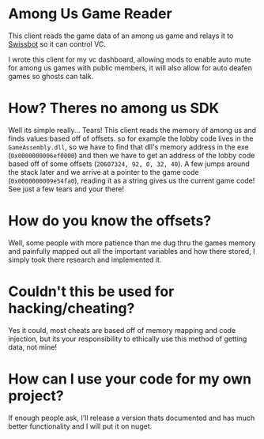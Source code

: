 # Among Us Game Reader
This client reads the game data of an among us game and relays it to [Swissbot](https://github.com/quinchs/SwissbotCore) so it can control VC.

I wrote this client for my vc dashboard, allowing mods to enable auto mute for among us games with public members, it will also allow for auto deafen games so ghosts can talk.

# How? Theres no among us SDK

Well its simple really... Tears! This client reads the memory of among us and finds values based off of offsets. so for example the lobby code lives in the `GameAssembly.dll`,
so we have to find that dll's memory address in the exe (`0x0000000006ef0000`) and then we have to get an address of the lobby code 
based off of some offsets (`20607324, 92, 0, 32, 40`). A few jumps around the stack later and we arrive at a pointer to the game code (`0x0000000009e54fa0`), 
reading it as a string gives us the current game code! See just a few tears and your there! 

# How do you know the offsets?

Well, some people with more patience than me dug thru the games memory and painfully mapped out all the important variables and how there stored, I simply took there research and implemented it.


# Couldn't this be used for hacking/cheating?

Yes it could, most cheats are based off of memory mapping and code injection, but its your responsibility to ethically use this method of getting data, not mine!

# How can I use your code for my own project?

If enough people ask, I'll release a version thats documented and has much better functionality and I will put it on nuget.
